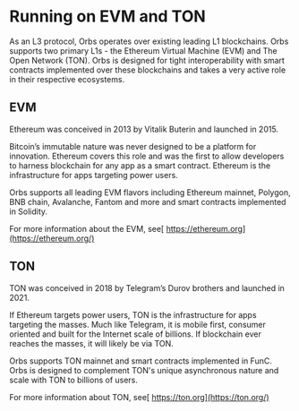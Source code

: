 # Running on EVM and TON

As an L3 protocol, Orbs operates over existing leading L1 blockchains. Orbs supports two primary L1s - the Ethereum Virtual Machine (EVM) and The Open Network (TON). Orbs is designed for tight interoperability with smart contracts implemented over these blockchains and takes a very active role in their respective ecosystems.

## EVM

Ethereum was conceived in 2013 by Vitalik Buterin and launched in 2015.

Bitcoin’s immutable nature was never designed to be a platform for innovation. Ethereum covers this role and was the first to allow developers to harness blockchain for any app as a smart contract. Ethereum is the infrastructure for apps targeting power users.

Orbs supports all leading EVM flavors including Ethereum mainnet, Polygon, BNB chain, Avalanche, Fantom and more and smart contracts implemented in Solidity.

For more information about the EVM, see[ https://ethereum.org](https://ethereum.org/)

## TON

TON was conceived in 2018 by Telegram’s Durov brothers and launched in 2021.

If Ethereum targets power users, TON is the infrastructure for apps targeting the masses. Much like Telegram, it is mobile first, consumer oriented and built for the Internet scale of billions. If blockchain ever reaches the masses, it will likely be via TON.

Orbs supports TON mainnet and smart contracts implemented in FunC. Orbs is designed to complement TON's unique asynchronous nature and scale with TON to billions of users.

For more information about TON, see[ https://ton.org](https://ton.org/)
